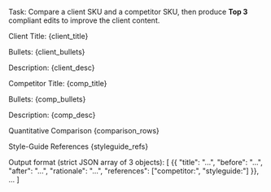 Task: Compare a client SKU and a competitor SKU, then produce **Top 3** compliant edits to improve the client content.

Client
Title:
{client_title}

Bullets:
{client_bullets}

Description:
{client_desc}

Competitor
Title:
{comp_title}

Bullets:
{comp_bullets}

Description:
{comp_desc}

Quantitative Comparison
{comparison_rows}

Style-Guide References
{styleguide_refs}

Output format (strict JSON array of 3 objects):
[
  {{
    "title": "...",
    "before": "...",
    "after": "...",
    "rationale": "...",
    "references": ["competitor:<signal>", "styleguide:<marker>"]
  }},
  ...
]
